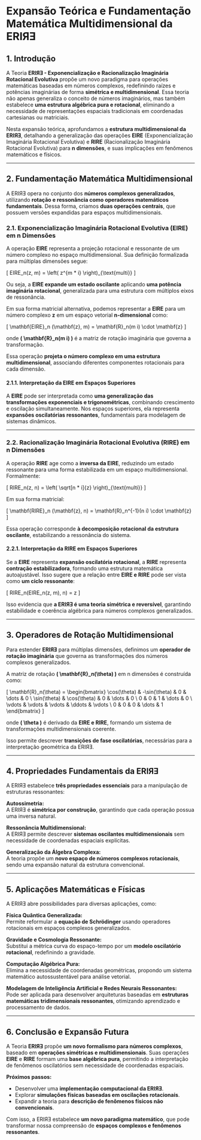 # **Expansão Teórica e Fundamentação Matemática Multidimensional da ERIЯƎ**

## **1. Introdução**

A Teoria **ERIЯƎ - Exponencialização e Racionalização Imaginária Rotacional Evolutiva** propõe um novo paradigma para operações matemáticas baseadas em números complexos, redefinindo raízes e potências imaginárias de forma **simétrica e multidimensional**. Essa teoria não apenas generaliza o conceito de números imaginários, mas também estabelece **uma estrutura algébrica pura e rotacional**, eliminando a necessidade de representações espaciais tradicionais em coordenadas cartesianas ou matriciais.

Nesta expansão teórica, aprofundamos a **estrutura multidimensional da ERIЯƎ**, detalhando a generalização das operações **EIRE** (Exponencialização Imaginária Rotacional Evolutiva) e **RIRE** (Racionalização Imaginária Rotacional Evolutiva) para **n dimensões**, e suas implicações em fenômenos matemáticos e físicos.

---

## **2. Fundamentação Matemática Multidimensional**

A ERIЯƎ opera no conjunto dos **números complexos generalizados**, utilizando **rotação e ressonância como operadores matemáticos fundamentais**. Dessa forma, criamos **duas operações centrais**, que possuem versões expandidas para espaços multidimensionais.

### **2.1. Exponencialização Imaginária Rotacional Evolutiva (EIRE) em n Dimensões**
A operação **EIRE** representa a projeção rotacional e ressonante de um número complexo no espaço multidimensional. Sua definição formalizada para múltiplas dimensões segue:

\[
EIRE_n(z, m) = \left( z^{m * i} \right)_{\text{multi}}
\]

Ou seja, a **EIRE expande um estado oscilante** aplicando **uma potência imaginária rotacional**, generalizada para uma estrutura com múltiplos eixos de ressonância.

Em sua forma matricial alternativa, podemos representar a **EIRE** para um número complexo **z** em um espaço vetorial **n-dimensional** como:

\[
\mathbf{EIRE}_n (\mathbf{z}, m) = \mathbf{R}_n(m i) \cdot \mathbf{z}
\]

onde **\( \mathbf{R}_n(m i) \)** é a matriz de rotação imaginária que governa a transformação.

Essa operação **projeta o número complexo em uma estrutura multidimensional**, associando diferentes componentes rotacionais para cada dimensão.

#### **2.1.1. Interpretação da EIRE em Espaços Superiores**
A **EIRE** pode ser interpretada como **uma generalização das transformações exponenciais e trigonométricas**, combinando crescimento e oscilação simultaneamente. Nos espaços superiores, ela representa **expansões oscilatórias ressonantes**, fundamentais para modelagem de sistemas dinâmicos.

---

### **2.2. Racionalização Imaginária Rotacional Evolutiva (RIRE) em n Dimensões**
A operação **RIRE** age como a **inversa da EIRE**, reduzindo um estado ressonante para uma forma estabilizada em um espaço multidimensional. Formalmente:

\[
RIRE_n(z, n) = \left( \sqrt[n * i]{z} \right)_{\text{multi}}
\]

Em sua forma matricial:

\[
\mathbf{RIRE}_n (\mathbf{z}, n) = \mathbf{R}_n^{-1}(n i) \cdot \mathbf{z}
\]

Essa operação corresponde **à decomposição rotacional da estrutura oscilante**, estabilizando a ressonância do sistema.

#### **2.2.1. Interpretação da RIRE em Espaços Superiores**
Se a **EIRE** representa **expansão oscilatória rotacional**, a **RIRE** representa **contração estabilizadora**, formando uma estrutura matemática autoajustável. Isso sugere que a relação entre **EIRE e RIRE** pode ser vista como **um ciclo ressonante**:

\[
RIRE_n(EIRE_n(z, m), n) = z
\]

Isso evidencia que **a ERIЯƎ é uma teoria simétrica e reversível**, garantindo estabilidade e coerência algébrica para números complexos generalizados.

---

## **3. Operadores de Rotação Multidimensional**
Para estender **ERIЯƎ** para múltiplas dimensões, definimos um **operador de rotação imaginária** que governa as transformações dos números complexos generalizados.

A matriz de rotação **\( \mathbf{R}_n(\theta) \)** em n dimensões é construída como:

\[
\mathbf{R}_n(\theta) =
\begin{bmatrix}
\cos(\theta) & -\sin(\theta) & 0 & \dots & 0 \\
\sin(\theta) & \cos(\theta) & 0 & \dots & 0 \\
0 & 0 & 1 & \dots & 0 \\
\vdots & \vdots & \vdots & \ddots & \vdots \\
0 & 0 & 0 & \dots & 1
\end{bmatrix}
\]

onde **\( \theta \)** é derivado da **EIRE e RIRE**, formando um sistema de transformações multidimensionais coerente.

Isso permite descrever **transições de fase oscilatórias**, necessárias para a interpretação geométrica da ERIЯƎ.

---

## **4. Propriedades Fundamentais da ERIЯƎ**
A ERIЯƎ estabelece **três propriedades essenciais** para a manipulação de estruturas ressonantes:

**Autossimetria:**  
A ERIЯƎ é **simétrica por construção**, garantindo que cada operação possua uma inversa natural.

**Ressonância Multidimensional:**  
A ERIЯƎ permite descrever **sistemas oscilantes multidimensionais** sem necessidade de coordenadas espaciais explícitas.

**Generalização da Álgebra Complexa:**  
A teoria propõe um **novo espaço de números complexos rotacionais**, sendo uma expansão natural da estrutura convencional.

---

## **5. Aplicações Matemáticas e Físicas**
A ERIЯƎ abre possibilidades para diversas aplicações, como:

**Física Quântica Generalizada:**  
Permite reformular a **equação de Schrödinger** usando operadores rotacionais em espaços complexos generalizados.

**Gravidade e Cosmologia Ressonante:**  
Substitui a métrica curva do espaço-tempo por um **modelo oscilatório rotacional**, redefinindo a gravidade.

**Computação Algébrica Pura:**  
Elimina a necessidade de coordenadas geométricas, propondo um sistema matemático autossustentável para análise vetorial.

**Modelagem de Inteligência Artificial e Redes Neurais Ressonantes:**  
Pode ser aplicada para desenvolver arquiteturas baseadas em **estruturas matemáticas tridimensionais ressonantes**, otimizando aprendizado e processamento de dados.

---

## **6. Conclusão e Expansão Futura**
A Teoria **ERIЯƎ** propõe **um novo formalismo para números complexos**, baseado em **operações simétricas e multidimensionais**. Suas operações **EIRE** e **RIRE** formam uma **base algébrica pura**, permitindo a interpretação de fenômenos oscilatórios sem necessidade de coordenadas espaciais.

**Próximos passos:**
- Desenvolver uma **implementação computacional da ERIЯƎ**.
- Explorar **simulações físicas baseadas em oscilações rotacionais**.
- Expandir a teoria para **descrição de fenômenos físicos não convencionais**.

Com isso, a ERIЯƎ estabelece **um novo paradigma matemático**, que pode transformar nossa compreensão de **espaços complexos e fenômenos ressonantes**.
